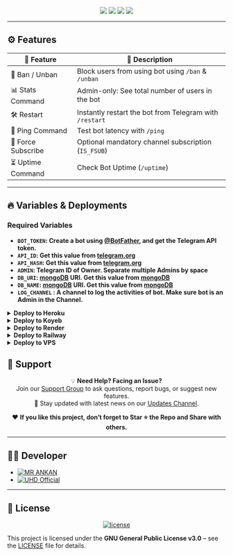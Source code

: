 <p align="center">
  <img src="https://img.shields.io/github/license/UHD-Botz/UHD-FiletoLinks-Bot?style=for-the-badge" />
  <img src="https://img.shields.io/badge/Made%20By-UHD%20Official-gold?style=for-the-badge&logo=telegram" />
  <img src="https://img.shields.io/badge/Powered%20By-Pyrogram-2c2c2c?style=for-the-badge&logo=python" />
  <img src="https://img.shields.io/badge/MongoDB-Async-brightgreen?style=for-the-badge&logo=mongodb" />
</p>

---

## ⚙️ Features

| 🚀 Feature             | 🧠 Description                                                                 |
|------------------------|--------------------------------------------------------------------------------|
| 🚫 Ban / Unban         | Block users from using bot using `/ban` & `/unban`                            |
| 📊 Stats Command       | Admin-only: See total number of users in the bot                              |
| 🛠 Restart             | Instantly restart the bot from Telegram with `/restart`                       |
| 🔎 Ping Command        | Test bot latency with `/ping`                                                 |
| 🔐 Force Subscribe     | Optional mandatory channel subscription (`IS_FSUB`)                           |
| ⏳ Uptime Command      | Check Bot Uptime (`/uptime`)                           |

---

## 🔥 Variables & Deployments

### Required Variables
* <b>`BOT_TOKEN`: Create a bot using [@BotFather](https://telegram.dog/BotFather), and get the Telegram API token.
* `API_ID`: Get this value from [telegram.org](https://my.telegram.org/apps)
* `API_HASH`: Get this value from [telegram.org](https://my.telegram.org/apps)
* `ADMIN`: Telegram ID of Owner. Separate multiple Admins by space
* `DB_URI`: [mongoDB](https://www.mongodb.com) URI. Get this value from [mongoDB](https://www.mongodb.com)
* `DB_NAME`: [mongoDB](https://www.mongodb.com) URI. Get this value from [mongoDB](https://www.mongodb.com)
* `LOG_CHANNEL` : A channel to log the activities of bot. Make sure bot is an Admin in the Channel.</b>


<details>
<summary><b>Deploy to Heroku</b></summary>      

[![Deploy](https://img.shields.io/badge/Deploy%20To%20Heroku-black?style=for-the-badge&logo=heroku)](https://heroku.com/deploy?template=https://github.com/UHD-Botz/UHD-FiletoLinks-Bot)
</details>

<details>
<summary><b>Deploy to Koyeb</b></summary>

 [![Deploy to Koyeb](https://www.koyeb.com/static/images/deploy/button.svg)](https://app.koyeb.com/deploy?name=uhd-filetolinks-bot&type=git&repository=UHD-Botz%2FUHD-FiletoLinks-Bot)      
</details>

<details>
<summary><b>Deploy to Render</b></summary>      

[![Deploy to Render](https://render.com/images/deploy-to-render-button.svg)](https://render.com/deploy?repo=https://github.com/UHD-Botz/UHD-FiletoLinks-Bot)
</details>

<details>
<summary><b>Deploy to Railway</b></summary>      

[![Deploy on Railway](https://railway.app/button.svg)](https://railway.app/new/template?template=https://github.com/UHD-Botz/UHD-FiletoLinks-Bot)
</details>

<details>
<summary><b>Deploy to VPS</b></summary>

```
# Clone The Repository
git clone https://github.com/UHD-Botz/UHD-FiletoLinks-Bot.git
cd UHD-FiletoLinks-Bot

# Install Required Packages
pip3 install -r requirements.txt

# Edit config.py (add your API_ID, API_HASH, BOT_TOKEN, DB_URI, etc.)

# Run The Bot
python3 bot.py
```
</details>


## 💬 Support

<p align="center">
  💡 <strong>Need Help? Facing an Issue?</strong><br>
  Join our <a href="https://t.me/UHDBots_Support">Support Group</a> to ask questions, report bugs, or suggest new features.<br>
  📢 Stay updated with latest news on our <a href="https://t.me/UHD_Bots">Updates Channel</a>.
</p>

<p align="center">
  ❤️ <b>If you like this project, don’t forget to <strong>Star ⭐ the Repo</strong> and <strong>Share</strong> with others.</b>
</p>

---

## 👨‍💻 Developer

- [![MR ANKAN](https://img.shields.io/static/v1?label=MR&message=ANKAN&color=green)](https://t.me/Ankan_Contact_Bot)  
- [![UHD Official](https://img.shields.io/static/v1?label=UHD&message=Official&color=purple)](https://t.me/UHD_Official)

---

## 📜 License

<p align="center">
  <a href="https://www.gnu.org/licenses/gpl-3.0.html">
    <img src="https://img.shields.io/badge/License-GPLv3-blue.svg?style=for-the-badge" alt="license"/>
  </a>
</p>

This project is licensed under the **GNU General Public License v3.0** – see the [LICENSE](LICENSE) file for details.
